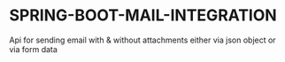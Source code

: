 # SPRING-BOOT-MAIL-INTEGRATION
Api for sending email with &amp; without attachments either via json object or via form data
